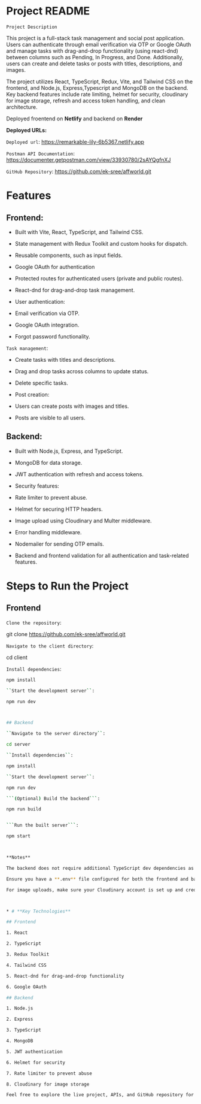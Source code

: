 # **Project README**

`Project Description`

This project is a full-stack task management and social post application. Users can authenticate through email verification via OTP or Google OAuth and manage tasks with drag-and-drop functionality (using react-dnd) between columns such as Pending, In Progress, and Done. Additionally, users can create and delete tasks or posts with titles, descriptions, and images.

The project utilizes React, TypeScript, Redux, Vite, and Tailwind CSS on the frontend, and Node.js, Express,Typescript and MongoDB on the backend. Key backend features include rate limiting, helmet for security, cloudinary for image storage, refresh and access token handling, and clean architecture.

Deployed froentend on **Netlify** and backend on **Render**

**Deployed URLs:**

``Deployed url``: https://remarkable-lily-6b5367.netlify.app

``Postman API Documentation``: https://documenter.getpostman.com/view/33930780/2sAYQgfnXJ

``GitHub Repository``: https://github.com/ek-sree/affworld.git

# Features

## Frontend:

- Built with Vite, React, TypeScript, and Tailwind CSS.

- State management with Redux Toolkit and custom hooks for dispatch.

- Reusable components, such as input fields.

- Google OAuth for authentication

- Protected routes for authenticated users (private and public routes).

- React-dnd for drag-and-drop task management.

- User authentication:

- Email verification via OTP.

- Google OAuth integration.

- Forgot password functionality.

`Task management`:

+ Create tasks with titles and descriptions.

+ Drag and drop tasks across columns to update status.

+ Delete specific tasks.

+ Post creation:

+ Users can create posts with images and titles.

+ Posts are visible to all users.

## Backend:

- Built with Node.js, Express, and TypeScript.

- MongoDB for data storage.

- JWT authentication with refresh and access tokens.

- Security features:

- Rate limiter to prevent abuse.

- Helmet for securing HTTP headers.

- Image upload using Cloudinary and Multer middleware.

- Error handling middleware.

- Nodemailer for sending OTP emails.

- Backend and frontend validation for all authentication and task-related features.


# Steps to Run the Project

## Frontend

``Clone the repository``:

git clone https://github.com/ek-sree/affworld.git

``Navigate to the client directory``:

cd client

``Install dependencies``:

```bash
npm install

``Start the development server``:

npm run dev



## Backend

``Navigate to the server directory``:

cd server

``Install dependencies``:

npm install

``Start the development server``:

npm run dev

```(Optional) Build the backend```:

npm run build


```Run the built server```:

npm start



**Notes**

The backend does not require additional TypeScript dev dependencies as they are already included.

Ensure you have a **.env** file configured for both the frontend and backend.

For image uploads, make sure your Cloudinary account is set up and credentials are added to the .env file.



* # **Key Technologies**

## Frontend

1. React

2. TypeScript

3. Redux Toolkit

4. Tailwind CSS

5. React-dnd for drag-and-drop functionality

6. Google OAuth

## Backend

1. Node.js

2. Express

3. TypeScript

4. MongoDB

5. JWT authentication

6. Helmet for security

7. Rate limiter to prevent abuse

8. Cloudinary for image storage

Feel free to explore the live project, APIs, and GitHub repository for further insights!
